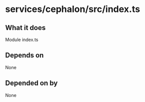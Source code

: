 # services/cephalon/src/index.ts

## What it does
Module index.ts

## Depends on
None

## Depended on by
None
